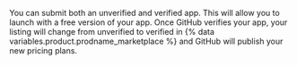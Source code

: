 You can submit both an unverified and verified app. This will allow you to launch with a free version of your app. Once GitHub verifies your app, your listing will change from unverified to verified in {% data variables.product.prodname_marketplace %} and GitHub will publish your new pricing plans.

